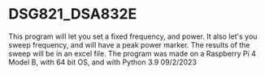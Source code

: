 # DSG821_DSA832E
This program will let you set a fixed frequency, and power. It also let's you sweep frequency, and will have a peak power marker. The results of the sweep will be in an excel file. The program was made on 
 a Raspberry Pi 4 Model B, with 64 bit OS, and with Python 3.9
 09/2/2023
